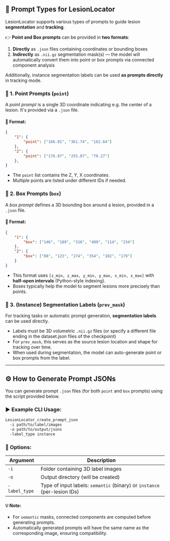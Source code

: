 ## 🧠 Prompt Types for LesionLocator

LesionLocator supports various types of prompts to guide lesion **segmentation** and **tracking**.

👉 **Point and Box prompts** can be provided in **two formats**:
1. **Directly** as `.json` files containing coordinates or bounding boxes
2. **Indirectly** as `.nii.gz` segmentation mask(s) — the model will automatically convert them into point or box prompts via connected component analysis

Additionally, instance segmentation labels can be used **as prompts directly** in tracking mode.

### 🔹 1. Point Prompts (`point`)
A *point prompt* is a single 3D coordinate indicating e.g. the center of a lesion. It's provided via a `.json` file.

#### 📄 Format:
```json
{
    "1": {
        "point": ["166.01", "361.74", "162.64"]
    },
    "2": {
        "point": ["176.87", "255.07", "70.27"]
    },
}
```

- The `point` list contains the Z, Y, X coordinates.
- Multiple points are listed under different IDs if needed.

### 🔹 2. Box Prompts (`box`)
A *box prompt* defines a 3D bounding box around a lesion, provided in a `.json` file.

#### 📄 Format:
```json
{
    "1": {
        "box": ["146", "189", "316", "409", "114", "234"]
    },
    "2": {
        "box": ["88", "123", "274", "354", "102", "179"]
    }
}
```

- This format uses `[z_min, z_max, y_min, y_max, x_min, x_max]` with **half-open intervals** (Python-style indexing).
- Boxes typically help the model to segment lesions more precisely than points.

### 🔹 3. (Instance) Segmentation Labels (`prev_mask`)
For tracking tasks or automatic prompt generation, **segmentation labels** can be used directly.

- Labels must be 3D volumetric `.nii.gz` files (or specify a different file ending in the dataset.json files of the checkpoint)
- For `prev_mask`, this serves as the source lesion location and shape for tracking over time.
- When used during segmentation, the model can auto-generate point or box prompts from the label.

---

## ⚙️ How to Generate Prompt JSONs

You can generate prompt `.json` files (for both `point` and `box` prompts) using the script provided below.

### ▶️ Example CLI Usage:
```bash
LesionLocator_create_prompt_json
  -i path/to/label/images
  -o path/to/output/jsons
  -label_type instance
```

### 🧩 Options:
| Argument | Description |
|----------|-------------|
| `-i` | Folder containing 3D label images |
| `-o` | Output directory (will be created) |
| `-label_type` | Type of input labels: `semantic` (binary) or `instance` (per-lesion IDs) |

#### 💡 Note:
- For `semantic` masks, connected components are computed before generating prompts.
- Automatically generated prompts will have the same name as the corresponding image, ensuring compatibility.

